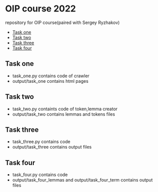 # OIP course 2022

repository for OIP course(paired with Sergey Ryzhakov)

* [Task one](#task-one)
* [Task two](#task-two)
* [Task three](#task-three)
* [Task four](#task-four)


## Task one

* task_one.py contains code of crawler
* output/task_one contains html pages 


## Task two

* task_two.py containts code of token,lemma creator
* output/task_two contains lemmas and tokens files


## Task three

* task_three.py contains code
* output/task_three contains output files 

## Task four

* task_four.py contains code
* output/task_four_lemmas and output/task_four_term contains output files

